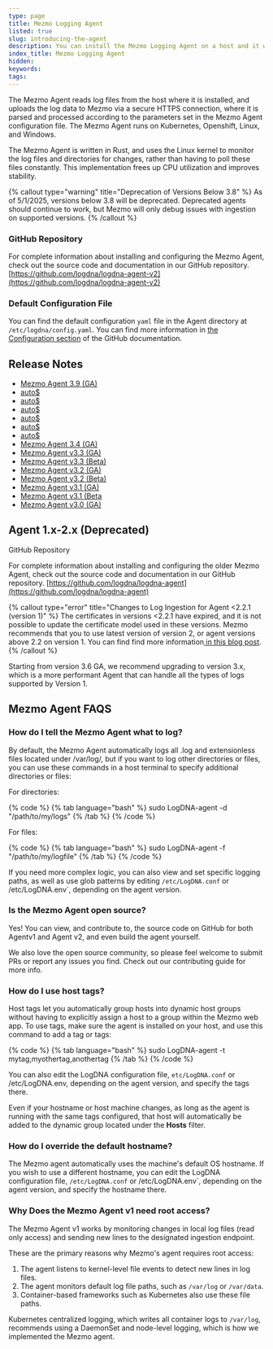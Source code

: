 ```yaml
---
type: page
title: Mezmo Logging Agent
listed: true
slug: introducing-the-agent
description: You can install the Mezmo Logging Agent on a host and it will automatically send log data to Mezmo
index_title: Mezmo Logging Agent
hidden: 
keywords: 
tags: 
---
```


The Mezmo Agent reads log files from the host where it is installed, and uploads the log data to Mezmo via a secure HTTPS connection, where it is parsed and processed according to the parameters set in the Mezmo Agent configuration file. The Mezmo Agent runs on Kubernetes, Openshift, Linux, and Windows.

The Mezmo Agent is written in Rust, and uses the Linux kernel to monitor the log files and directories for changes, rather than having to poll these files constantly. This implementation frees up CPU utilization and improves stability.

{% callout type="warning" title="Deprecation of Versions Below 3.8" %}
As of 5/1/2025, versions below 3.8 will be deprecated. Deprecated agents should continue to work, but Mezmo will only debug issues with ingestion on supported versions.
{% /callout %}

### GitHub Repository

For complete information about installing and configuring the Mezmo Agent, check out the source code and documentation in our GitHub repository.
[https://github.com/logdna/logdna-agent-v2](https://github.com/logdna/logdna-agent-v2)

### Default Configuration File

You can find the default configuration `yaml` file in the Agent directory at `/etc/logdna/config.yaml`. You can find more information in [the Configuration section](https://github.com/logdna/logdna-agent-v2#configuration) of the GitHub documentation. 

## Release Notes

- [Mezmo Agent 3.9 (GA)](https://announcements.mezmo.com/37768-mezmo-agent-3-9-now-available)
- [auto$](/log-analysis-changelog/mezmo-agent-3-8--ga-) 
- [auto$](/log-analysis-changelog/mezmo-agent-3-7-ga) 
- [auto$](/log-analysis-changelog/mezmo-agent-3-6--ga-) 
- [auto$](/log-analysis-changelog/mezmo-agent-3-6--beta-) 
- [auto$](/log-analysis-changelog/mezmo-agent-35-ga) 
- [auto$](/log-analysis-changelog/mezmo-agent-3-5--beta-) 
- [Mezmo Agent 3.4 (GA)](https://docs.mezmo.com/log-analysis-changelog/logdna-agent-34-ga)
- [Mezmo Agent v3.3 (GA)](https://docs.mezmo.com/log-analysis-changelog/logdna-agent-34-ga)
- [Mezmo Agent v3.3 (Beta)](https://docs.mezmo.com/log-analysis-changelog/logdna-agent-33-beta)
- [Mezmo Agent v3.2 (GA)](https://docs.mezmo.com/log-analysis-changelog/logdna-agent-for-kubernetes-and-openshift-v3-2--ga-)
- [Mezmo Agent v3.2 (Beta)](https://docs.mezmo.com/log-analysis-changelog/logdna-agent-for-kubernetes-and-openshift-v32-beta)
- [Mezmo Agent v3.1 (GA)](https://docs.mezmo.com/log-analysis-changelog/logdna-agent-for-kubernetes-and-openshift-v31-ga)
- [Mezmo Agent v3.1 (Beta](https://docs.mezmo.com/log-analysis-changelog/logdna-agent-for-kubernetes-and-openshift-v31-beta)
- [Mezmo Agent v3.0 (GA)](https://docs.mezmo.com/log-analysis-changelog/logdna-agent-for-kubernetes-and-openshift-v3-0)

## Agent 1.x-2.x (Deprecated)

GitHub Repository

For complete information about installing and configuring the older Mezmo Agent, check out the source code and documentation in our GitHub repository. [https://github.com/logdna/logdna-agent](https://github.com/logdna/logdna-agent)

{% callout type="error" title="Changes to Log Ingestion for Agent <2.2.1 (version 1)" %}
The certificates in versions &lt;2.2.1 have expired, and it is not possible to update the certificate model used in these versions. Mezmo recommends that you to use latest version of version 2, or agent versions above 2.2 on version 1. You can find find more information[ in this blog post](https://www.mezmo.com/blog/announcing-mezmo-agent-3-6-ga-windows-support-and-updated-agent-deprecation-schedule).
{% /callout %}

Starting from version 3.6 GA, we recommend upgrading to version 3.x, which is a more performant Agent that can handle all the types of logs supported by Version 1.

## Mezmo Agent FAQS

### How do I tell the Mezmo Agent what to log?

By default, the Mezmo Agent automatically logs all .log and extensionless files located under /var/log/, but if you want to log other directories or files, you can use these commands in a host terminal to specify additional directories or files:

For directories:

{% code %}
{% tab language="bash" %}
sudo LogDNA-agent -d "/path/to/my/logs"
{% /tab %}
{% /code %}

For files:

{% code %}
{% tab language="bash" %}
sudo LogDNA-agent -f "/path/to/my/logfile"
{% /tab %}
{% /code %}

If you need more complex logic, you can also view and set specific logging paths, as well as use glob patterns by editing `/etc/LogDNA.conf` or /etc/LogDNA.env`, depending on the agent version.

### Is the Mezmo Agent open source?

Yes! You can view, and contribute to, the source code on GitHub for both Agentv1 and Agent v2, and even build the agent yourself.

We also love the open source community, so please feel welcome to submit PRs or report any issues you find. Check out our contributing guide for more info.

### How do I use host tags?

Host tags let you automatically group hosts into dynamic host groups without having to explicitly assign a host to a group within the Mezmo web app. To use tags, make sure the agent is installed on your host, and use this command to add a tag or tags:

{% code %}
{% tab language="bash" %}
sudo LogDNA-agent -t mytag,myothertag,anothertag
{% /tab %}
{% /code %}

You can also edit the LogDNA configuration file, `etc/LogDNA.conf` or /etc/LogDNA.env, depending on the agent version, and specify the tags there.

Even if your hostname or host machine changes, as long as the agent is running with the same tags configured, that host will automatically be added to the dynamic group located under the **Hosts** filter.

### How do I override the default hostname?

The Mezmo agent automatically uses the machine's default OS hostname. If you wish to use a different hostname, you can edit the LogDNA configuration file, `/etc/LogDNA.conf` or /etc/LogDNA.env`, depending on the agent version,  and specify the hostname there.

### Why Does the Mezmo Agent v1 need root access?

The Mezmo Agent v1 works by monitoring changes in local log files (read only access) and sending new lines to the designated ingestion endpoint.

These are the primary reasons why Mezmo's agent requires root access:

1. The agent listens to kernel-level file events to detect new lines in log files.
2. The agent monitors default log file paths, such as `/var/log` or `/var/data`.
3. Container-based frameworks such as Kubernetes also use these file paths.

Kubernetes centralized logging, which writes all container logs to `/var/log`, recommends using a DaemonSet and node-level logging, which is how we implemented the Mezmo agent.